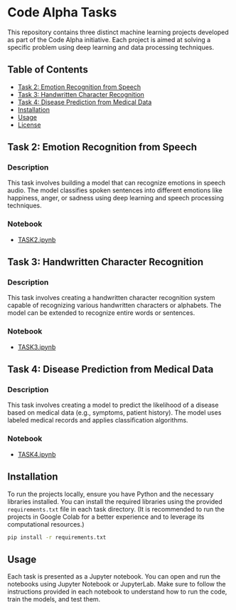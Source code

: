 # Code Alpha Tasks

This repository contains three distinct machine learning projects developed as part of the Code Alpha initiative. Each project is aimed at solving a specific problem using deep learning and data processing techniques.

## Table of Contents
- [Task 2: Emotion Recognition from Speech](#task-2-emotion-recognition-from-speech)
- [Task 3: Handwritten Character Recognition](#task-3-handwritten-character-recognition)
- [Task 4: Disease Prediction from Medical Data](#task-4-disease-prediction-from-medical-data)
- [Installation](#installation)
- [Usage](#usage)
- [License](#license)

## Task 2: Emotion Recognition from Speech

### Description
This task involves building a model that can recognize emotions in speech audio. The model classifies spoken sentences into different emotions like happiness, anger, or sadness using deep learning and speech processing techniques.

### Notebook
- [TASK2.ipynb](./TASK2.ipynb)

## Task 3: Handwritten Character Recognition

### Description
This task involves creating a handwritten character recognition system capable of recognizing various handwritten characters or alphabets. The model can be extended to recognize entire words or sentences.

### Notebook
- [TASK3.ipynb](./TASK3.ipynb)

## Task 4: Disease Prediction from Medical Data

### Description
This task involves creating a model to predict the likelihood of a disease based on medical data (e.g., symptoms, patient history). The model uses labeled medical records and applies classification algorithms.

### Notebook
- [TASK4.ipynb](./TASK4.ipynb)

## Installation

To run the projects locally, ensure you have Python and the necessary libraries installed. You can install the required libraries using the provided `requirements.txt` file in each task directory.
(It is recommended to run the projects in Google Colab for a better experience and to leverage its computational resources.)

```bash
pip install -r requirements.txt
```

## Usage

Each task is presented as a Jupyter notebook. You can open and run the notebooks using Jupyter Notebook or JupyterLab. Make sure to follow the instructions provided in each notebook to understand how to run the code, train the models, and test them.



